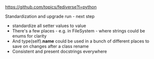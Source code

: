 
https://github.com/topics/fediverse?l=python

Standardization and upgrade run - next step

 - standardize all setter values to value
 - There's a few places - e.g. in FileSystem - where strings could be enums for clarity
 - And type(self).__name__ could be used in a bunch of different places to save on changes after a class rename
 - Consistent and present docstrings everywhere


